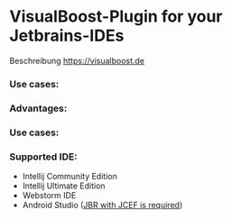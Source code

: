 # VisualBoost-Plugin for your Jetbrains-IDEs

Beschreibung
https://visualboost.de

### Use cases:

### Advantages:


### Use cases:



### Supported IDE:

- Intellij Community Edition
- Intellij Ultimate Edition
- Webstorm IDE
- Android Studio ([JBR with JCEF is required](docs/Android%20Studio.md))

